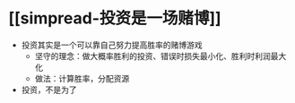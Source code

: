 # [[simpread-投资是一场赌博]]
- 投资其实是一个可以靠自己努力提高胜率的赌博游戏
	- 坚守的理念：做大概率胜利的投资、错误时损失最小化、胜利时利润最大化
	- 做法：计算胜率，分配资源
- 投资，不是为了
